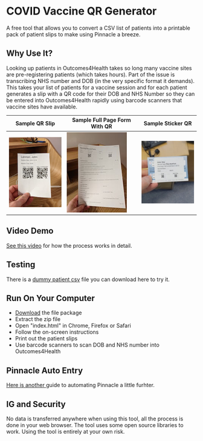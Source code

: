 
# COVID Vaccine QR Generator
A free tool that allows you to convert a CSV list of patients into a printable pack of patient slips to make using Pinnacle a breeze.

## Why Use It?
Looking up patients in Outcomes4Health takes so long many vaccine sites are pre-registering patients (which takes hours). Part of the issue is transcribing NHS number and DOB (in the very specific format it demands). This takes your list of patients for a vaccine session and for each patient generates a slip with a QR code for their DOB and NHS Number so they can be entered into Outcomes4Health rapidly using barcode scanners that vaccine sites have available. 

| Sample QR Slip  | Sample Full Page Form With QR | Sample Sticker QR |
| ------------- | ------------- | ------------- |
| ![](https://github.com/DrMikeyS/COVIDVaccinePatientSlips/raw/main/img/demo.jpg?raw=true)   | ![](https://github.com/DrMikeyS/COVIDVaccinePatientSlips/raw/main/img/demo_full1.jpg?raw=true)  | ![](https://github.com/DrMikeyS/COVIDVaccinePatientSlips/raw/main/img/demo_sticker.jpg?raw=true)  |


## Video Demo
[See this video](https://www.youtube.com/watch?v=pA-5K7eZB7Q) for how the process works in detail. 

##  Testing
There is a [dummy patient csv](https://raw.githubusercontent.com/DrMikeyS/COVIDVaccinePatientSlips/main/dummy-patient-list.csv) file you can download here to try it.

## Run On Your Computer

 - [Download](https://github.com/DrMikeyS/COVIDVaccinePatientSlips/archive/main.zip) the file package
 - Extract the zip file
 - Open "index.html" in Chrome, Firefox or Safari 
 - Follow the on-screen instructions
 - Print out the patient slips
 - Use barcode scanners to scan DOB and NHS number into Outcomes4Health

## Pinnacle Auto Entry

[Here is another ](PINNACLE-AUTOENTRY.md) guide to automating Pinnacle a little furhter.

## IG and Security
No data is transferred anywhere when using this tool, all the process is done in your web browser. The tool uses some open source libraries to work. Using the tool is entirely at your own risk.
